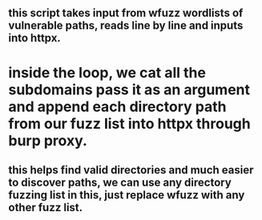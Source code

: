 ## this script takes input from wfuzz wordlists of vulnerable paths, reads line by line and inputs into httpx.
# inside the loop, we cat all the subdomains pass it as an argument and append each directory path from our fuzz list into httpx through burp proxy.
## this helps find valid directories and much easier to discover paths, we can use any directory fuzzing list in this, just replace wfuzz with any other fuzz list.
